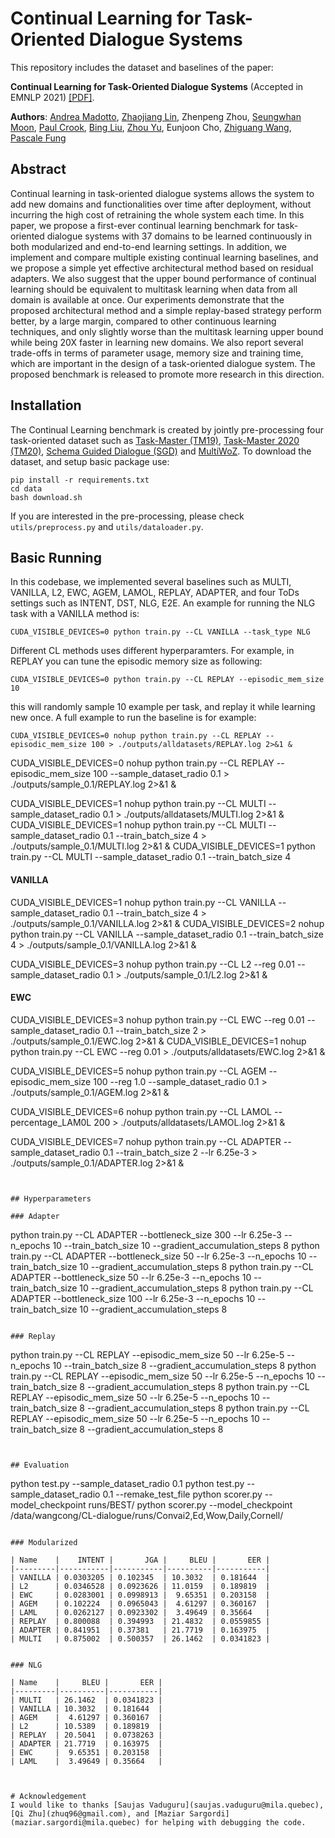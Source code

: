 # Continual Learning for Task-Oriented Dialogue Systems

This repository includes the dataset and baselines of the paper:

**Continual Learning for Task-Oriented Dialogue Systems** (Accepted in EMNLP 2021) [[PDF]](https://arxiv.org/abs/2012.15504). 

**Authors**: [Andrea Madotto](https://andreamad8.github.io), [Zhaojiang Lin](https://zlinao.github.io), Zhenpeng Zhou, [Seungwhan Moon](https://shanemoon.com/), [Paul Crook](http://pacrook.net/), [Bing Liu](http://bingliu.me/), [Zhou Yu](https://www.cs.columbia.edu/~zhouyu/), Eunjoon Cho, [Zhiguang Wang](https://research.fb.com/people/wang-zhiguang/), [Pascale Fung](https://pascale.home.ece.ust.hk/)


## Abstract
Continual learning in task-oriented dialogue systems allows the system to add new domains and functionalities over time after deployment, without incurring the high cost of retraining the whole system each time. In this paper, we propose a first-ever continual learning benchmark for task-oriented dialogue systems with 37 domains to be learned continuously in both modularized and end-to-end learning settings.  In addition, we implement and compare multiple existing continual learning baselines, and we propose a simple yet effective architectural method based on residual adapters. We also suggest that the upper bound performance of continual learning should be equivalent to multitask learning when data from all domain is available at once. Our experiments demonstrate that the proposed architectural method and a simple replay-based strategy perform better, by a large margin, compared to other continuous learning techniques, and only slightly worse than the multitask learning upper bound while being 20X faster in learning new domains. We also report several trade-offs in terms of parameter usage, memory size and training time, which are important in the design of a task-oriented dialogue system. The proposed benchmark is released to promote more research in this direction.  

## Installation
The Continual Learning benchmark is created by jointly pre-processing four task-oriented dataset such as [Task-Master (TM19)](https://github.com/google-research-datasets/Taskmaster.git), [Task-Master 2020 (TM20)](https://github.com/google-research-datasets/Taskmaster.git), [Schema Guided Dialogue (SGD)](https://github.com/google-research-datasets/dstc8-schema-guided-dialogue.git) and [MultiWoZ](https://github.com/budzianowski/multiwoz.git). To download the dataset, and setup basic package use: 
```
pip install -r requirements.txt
cd data
bash download.sh
```
If you are interested in the pre-processing, please check ```utils/preprocess.py``` and ```utils/dataloader.py```.

## Basic Running
In this codebase, we implemented several baselines such as MULTI, VANILLA, L2, EWC, AGEM, LAMOL, REPLAY, ADAPTER, and four ToDs settings such as INTENT, DST, NLG, E2E. An example for running the NLG task with a VANILLA method is:  
```
CUDA_VISIBLE_DEVICES=0 python train.py --CL VANILLA --task_type NLG
```
Different CL methods uses different hyperparamters. For example, in REPLAY you can tune the episodic memory size as following: 
```
CUDA_VISIBLE_DEVICES=0 python train.py --CL REPLAY --episodic_mem_size 10
```
this will randomly sample 10 example per task, and replay it while learning new once. A full example to run the baseline is for example: 

```
CUDA_VISIBLE_DEVICES=0 nohup python train.py --CL REPLAY --episodic_mem_size 100 > ./outputs/alldatasets/REPLAY.log 2>&1 &

```
CUDA_VISIBLE_DEVICES=0 nohup python train.py --CL REPLAY --episodic_mem_size 100 --sample_dataset_radio 0.1 > ./outputs/sample_0.1/REPLAY.log 2>&1 &


CUDA_VISIBLE_DEVICES=1 nohup python train.py --CL MULTI --sample_dataset_radio 0.1 > ./outputs/alldatasets/MULTI.log 2>&1 &
CUDA_VISIBLE_DEVICES=1 nohup python train.py --CL MULTI --sample_dataset_radio 0.1 --train_batch_size 4 > ./outputs/sample_0.1/MULTI.log 2>&1 &
CUDA_VISIBLE_DEVICES=1 python train.py --CL MULTI --sample_dataset_radio 0.1 --train_batch_size 4 


#### VANILLA
CUDA_VISIBLE_DEVICES=1 nohup python train.py --CL VANILLA --sample_dataset_radio 0.1 --train_batch_size 4 > ./outputs/sample_0.1/VANILLA.log 2>&1 &
CUDA_VISIBLE_DEVICES=2 nohup python train.py --CL VANILLA --sample_dataset_radio 0.1 --train_batch_size 4 > ./outputs/sample_0.1/VANILLA.log 2>&1 &


CUDA_VISIBLE_DEVICES=3 nohup python train.py --CL L2 --reg 0.01  --sample_dataset_radio 0.1 > ./outputs/sample_0.1/L2.log 2>&1 &

#### EWC
CUDA_VISIBLE_DEVICES=3 nohup python train.py --CL EWC  --reg 0.01 --sample_dataset_radio 0.1 --train_batch_size 2 > ./outputs/sample_0.1/EWC.log 2>&1 &
CUDA_VISIBLE_DEVICES=1 nohup python train.py --CL EWC --reg 0.01  > ./outputs/alldatasets/EWC.log 2>&1 &

CUDA_VISIBLE_DEVICES=5 nohup python train.py --CL AGEM --episodic_mem_size 100 --reg 1.0 --sample_dataset_radio 0.1  > ./outputs/sample_0.1/AGEM.log 2>&1 &

CUDA_VISIBLE_DEVICES=6 nohup python train.py --CL LAMOL --percentage_LAM0L 200  > ./outputs/alldatasets/LAMOL.log 2>&1 &

CUDA_VISIBLE_DEVICES=7 nohup python train.py --CL ADAPTER --sample_dataset_radio 0.1 --train_batch_size 2 --lr 6.25e-3 > ./outputs/sample_0.1/ADAPTER.log 2>&1 &
```


## Hyperparameters

### Adapter
```
python train.py --CL ADAPTER --bottleneck_size 300 --lr 6.25e-3 --n_epochs 10 --train_batch_size 10 --gradient_accumulation_steps 8
python train.py --CL ADAPTER --bottleneck_size 50 --lr 6.25e-3 --n_epochs 10 --train_batch_size 10 --gradient_accumulation_steps 8
python train.py --CL ADAPTER --bottleneck_size 50 --lr 6.25e-3 --n_epochs 10 --train_batch_size 10 --gradient_accumulation_steps 8
python train.py --CL ADAPTER --bottleneck_size 100 --lr 6.25e-3 --n_epochs 10 --train_batch_size 10 --gradient_accumulation_steps 8
```

### Replay
```
python train.py --CL REPLAY --episodic_mem_size 50 --lr 6.25e-5 --n_epochs 10 --train_batch_size 8 --gradient_accumulation_steps 8
python train.py --CL REPLAY --episodic_mem_size 50 --lr 6.25e-5 --n_epochs 10 --train_batch_size 8 --gradient_accumulation_steps 8
python train.py --CL REPLAY --episodic_mem_size 50 --lr 6.25e-5 --n_epochs 10 --train_batch_size 8 --gradient_accumulation_steps 8
python train.py --CL REPLAY --episodic_mem_size 50 --lr 6.25e-5 --n_epochs 10 --train_batch_size 8 --gradient_accumulation_steps 8
```


## Evaluation 

```
python test.py --sample_dataset_radio 0.1 
python test.py --sample_dataset_radio 0.1 --remake_test_file
python scorer.py --model_checkpoint runs/BEST/
python scorer.py --model_checkpoint /data/wangcong/CL-dialogue/runs/Convai2,Ed,Wow,Daily,Cornell/

```

### Modularized

| Name    |    INTENT |       JGA |     BLEU |       EER |
|---------|-----------|-----------|----------|-----------|
| VANILLA | 0.0303205 | 0.102345  | 10.3032  | 0.181644  |
| L2      | 0.0346528 | 0.0923626 | 11.0159  | 0.189819  |
| EWC     | 0.0283001 | 0.0998913 |  9.65351 | 0.203158  |
| AGEM    | 0.102224  | 0.0965043 |  4.61297 | 0.360167  |
| LAML    | 0.0262127 | 0.0923302 |  3.49649 | 0.35664   |
| REPLAY  | 0.800088  | 0.394993  | 21.4832  | 0.0559855 |
| ADAPTER | 0.841951  | 0.37381   | 21.7719  | 0.163975  |
| MULTI   | 0.875002  | 0.500357  | 26.1462  | 0.0341823 |


### NLG

| Name    |     BLEU |       EER |
|---------|----------|-----------|
| MULTI   | 26.1462  | 0.0341823 |
| VANILLA | 10.3032  | 0.181644  |
| AGEM    |  4.61297 | 0.360167  |
| L2      | 10.5389  | 0.189819  |
| REPLAY  | 20.5041  | 0.0738263 |
| ADAPTER | 21.7719  | 0.163975  |
| EWC     |  9.65351 | 0.203158  |
| LAML    |  3.49649 | 0.35664   |



# Acknowledgement
I would like to thanks [Saujas Vaduguru](saujas.vaduguru@mila.quebec), [Qi Zhu](zhuq96@gmail.com), and [Maziar Sargordi](maziar.sargordi@mila.quebec) for helping with debugging the code. 

